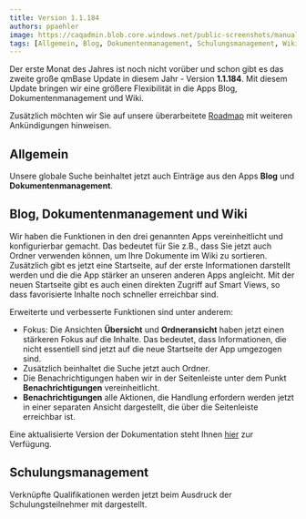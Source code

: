 ```yaml
---
title: Version 1.1.184
authors: ppaehler
image: https://caqadmin.blob.core.windows.net/public-screenshots/manual-screenshots/2022-11-18-ageDistributionMedian.png
tags: [Allgemein, Blog, Dokumentenmanagement, Schulungsmanagement, Wiki]
---
```


Der erste Monat des Jahres ist noch nicht vorüber und schon gibt es das zweite große qmBase Update in diesem Jahr - Version **1.1.184**.
Mit diesem Update bringen wir eine größere Flexibilität in die Apps Blog, Dokumentenmanagement und Wiki.

Zusätzlich möchten wir Sie auf unsere überarbeitete [Roadmap](/roadmap/2023/01/20/roadmap) mit weiteren Ankündigungen hinweisen.

<!--truncate-->

## Allgemein

Unsere globale Suche beinhaltet jetzt auch Einträge aus den Apps **Blog** und **Dokumentenmanagement**.

## Blog, Dokumentenmanagement und Wiki

Wir haben die Funktionen in den drei genannten Apps vereinheitlicht und konfigurierbar gemacht.
Das bedeutet für Sie z.B., dass Sie jetzt auch Ordner verwenden können, um Ihre Dokumente im Wiki zu sortieren.
Zusätzlich gibt es jetzt eine Startseite, auf der erste Informationen darstellt werden und die die App stärker an unseren anderen Apps angleicht.
Mit der neuen Startseite gibt es auch einen direkten Zugriff auf Smart Views, so dass favorisierte Inhalte noch schneller erreichbar sind.

Erweiterte und verbesserte Funktionen sind unter anderem:

- Fokus: Die Ansichten **Übersicht** und **Ordneransicht** haben jetzt einen stärkeren Fokus auf die Inhalte. Das bedeutet, dass Informationen, die nicht essentiell sind jetzt auf die neue Startseite der App umgezogen sind.
- Zusätzlich beinhaltet die Suche jetzt auch Ordner.
- Die Benachrichtigungen haben wir in der Seitenleiste unter dem Punkt **Benachrichtigungen** vereinheitlicht.
- **Benachrichtigungen** alle Aktionen, die Handlung erfordern werden jetzt in einer separaten Ansicht dargestellt, die über die Seitenleiste erreichbar ist.

Eine aktualisierte Version der Dokumentation steht Ihnen [hier](/docs/apps/article-shared) zur Verfügung.

## Schulungsmanagement

Verknüpfte Qualifikationen werden jetzt beim Ausdruck der Schulungsteilnehmer mit dargestellt.
